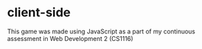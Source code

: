 # client-side

This game was made using JavaScript as a part of my continuous assessment in Web Development 2 (CS1116)
